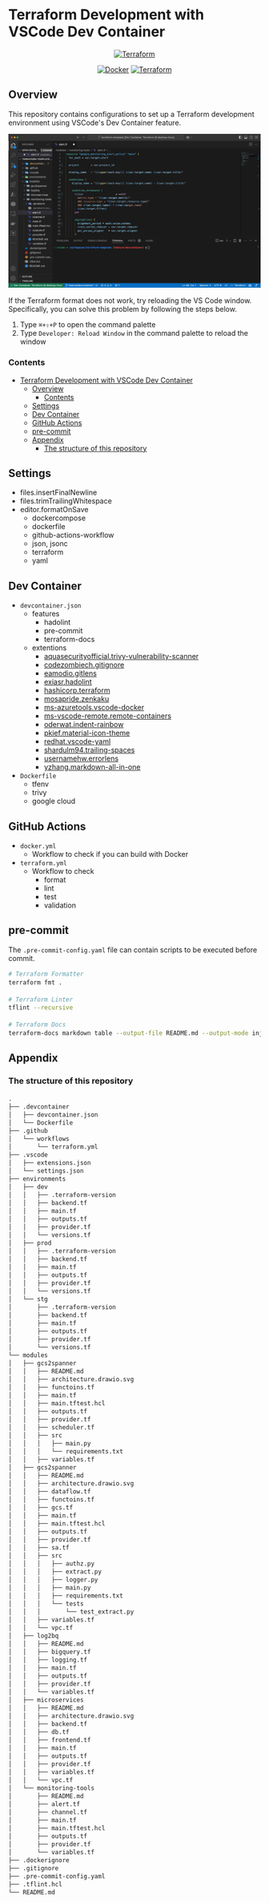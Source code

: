 # Terraform Development with VSCode Dev Container

<div align="center">

[![Terraform](https://img.shields.io/badge/Terraform-7B42BC?style=flat&logo=terraform&logoColor=white)](https://github.com/hashicorp/terraform)

[![Docker](https://github.com/a5chin/terraform-template/actions/workflows/docker.yml/badge.svg)](https://github.com/a5chin/terraform-template/actions/workflows/docker.yml)
[![Terraform](https://github.com/a5chin/terraform-template/actions/workflows/terraform.yml/badge.svg)](https://github.com/a5chin/terraform-template/actions/workflows/terraform.yml)

</div>

## Overview
This repository contains configurations to set up a Terraform development environment using VSCode's Dev Container feature.

![demo](assets/gif/tfmt.gif)

If the Terraform format does not work, try reloading the VS Code window.
Specifically, you can solve this problem by following the steps below.

1. Type `⌘+⇧+P` to open the command palette
2. Type `Developer: Reload Window` in the command palette to reload the window

### Contents
- [Terraform Development with VSCode Dev Container](#terraform-development-with-vscode-dev-container)
  - [Overview](#overview)
    - [Contents](#contents)
  - [Settings](#settings)
  - [Dev Container](#dev-container)
  - [GitHub Actions](#github-actions)
  - [pre-commit](#pre-commit)
  - [Appendix](#appendix)
    - [The structure of this repository](#the-structure-of-this-repository)

## Settings
- files.insertFinalNewline
- files.trimTrailingWhitespace
- editor.formatOnSave
  - dockercompose
  - dockerfile
  - github-actions-workflow
  - json, jsonc
  - terraform
  - yaml

## Dev Container
- `devcontainer.json`
  - features
    - hadolint
    - pre-commit
    - terraform-docs
  - extentions
    - [aquasecurityofficial.trivy-vulnerability-scanner](https://marketplace.visualstudio.com/items?itemName=aquasecurityofficial.trivy-vulnerability-scanner)
    - [codezombiech.gitignore](https://marketplace.visualstudio.com/items?itemName=codezombiech.gitignore)
    - [eamodio.gitlens](https://marketplace.visualstudio.com/items?itemName=eamodio.gitlens)
    - [exiasr.hadolint](https://marketplace.visualstudio.com/items?itemName=exiasr.hadolint)
    - [hashicorp.terraform](https://marketplace.visualstudio.com/items?itemName=hashicorp.terraform)
    - [mosapride.zenkaku](https://marketplace.visualstudio.com/items?itemName=mosapride.zenkaku)
    - [ms-azuretools.vscode-docker](https://marketplace.visualstudio.com/items?itemName=ms-azuretools.vscode-docker)
    - [ms-vscode-remote.remote-containers](https://marketplace.visualstudio.com/items?itemName=ms-vscode-remote.remote-containers)
    - [oderwat.indent-rainbow](https://marketplace.visualstudio.com/items?itemName=oderwat.indent-rainbow)
    - [pkief.material-icon-theme](https://marketplace.visualstudio.com/items?itemName=pkief.material-icon-theme)
    - [redhat.vscode-yaml](https://marketplace.visualstudio.com/items?itemName=redhat.vscode-yaml)
    - [shardulm94.trailing-spaces](https://marketplace.visualstudio.com/items?itemName=shardulm94.trailing-spaces)
    - [usernamehw.errorlens](https://marketplace.visualstudio.com/items?itemName=usernamehw.errorlens)
    - [yzhang.markdown-all-in-one](https://marketplace.visualstudio.com/items?itemName=yzhang.markdown-all-in-one)
- `Dockerfile`
    - tfenv
    - trivy
    - google cloud

## GitHub Actions
- `docker.yml`
  - Workflow to check if you can build with Docker
- `terraform.yml`
  - Workflow to check
    - format
    - lint
    - test
    - validation

## pre-commit
The `.pre-commit-config.yaml` file can contain scripts to be executed before commit.

```sh
# Terraform Formatter
terraform fmt .

# Terraform Linter
tflint --recursive

# Terraform Docs
terraform-docs markdown table --output-file README.md --output-mode inject /path/to/module
```

## Appendix

### The structure of this repository
```
.
├── .devcontainer
│   ├── devcontainer.json
│   └── Dockerfile
├── .github
│   └── workflows
│       └── terraform.yml
├── .vscode
│   ├── extensions.json
│   └── settings.json
├── environments
│   ├── dev
│   │   ├── .terraform-version
│   │   ├── backend.tf
│   │   ├── main.tf
│   │   ├── outputs.tf
│   │   ├── provider.tf
│   │   └── versions.tf
│   ├── prod
│   │   ├── .terraform-version
│   │   ├── backend.tf
│   │   ├── main.tf
│   │   ├── outputs.tf
│   │   ├── provider.tf
│   │   └── versions.tf
│   └── stg
│       ├── .terraform-version
│       ├── backend.tf
│       ├── main.tf
│       ├── outputs.tf
│       ├── provider.tf
│       └── versions.tf
└── modules
│   ├── gcs2spanner
│   │   ├── README.md
│   │   ├── architecture.drawio.svg
│   │   ├── functoins.tf
│   │   ├── main.tf
│   │   ├── main.tftest.hcl
│   │   ├── outputs.tf
│   │   ├── provider.tf
│   │   ├── scheduler.tf
│   │   ├── src
│   │   │   ├── main.py
│   │   │   └── requirements.txt
│   │   ├── variables.tf
│   ├── gcs2spanner
│   │   ├── README.md
│   │   ├── architecture.drawio.svg
│   │   ├── dataflow.tf
│   │   ├── functoins.tf
│   │   ├── gcs.tf
│   │   ├── main.tf
│   │   ├── main.tftest.hcl
│   │   ├── outputs.tf
│   │   ├── provider.tf
│   │   ├── sa.tf
│   │   ├── src
│   │   │   ├── authz.py
│   │   │   ├── extract.py
│   │   │   ├── logger.py
│   │   │   ├── main.py
│   │   │   ├── requirements.txt
│   │   │   └── tests
│   │   │       └── test_extract.py
│   │   ├── variables.tf
│   │   └── vpc.tf
│   ├── log2bq
│   │   ├── README.md
│   │   ├── bigquery.tf
│   │   ├── logging.tf
│   │   ├── main.tf
│   │   ├── outputs.tf
│   │   ├── provider.tf
│   │   └── variables.tf
│   ├── microservices
│   │   ├── README.md
│   │   ├── architecture.drawio.svg
│   │   ├── backend.tf
│   │   ├── db.tf
│   │   ├── frontend.tf
│   │   ├── main.tf
│   │   ├── outputs.tf
│   │   ├── provider.tf
│   │   ├── variables.tf
│   │   └── vpc.tf
│   └── monitoring-tools
│       ├── README.md
│       ├── alert.tf
│       ├── channel.tf
│       ├── main.tf
│       ├── main.tftest.hcl
│       ├── outputs.tf
│       ├── provider.tf
│       └── variables.tf
├── .dockerignore
├── .gitignore
├── .pre-commit-config.yaml
├── .tflint.hcl
└── README.md
```

